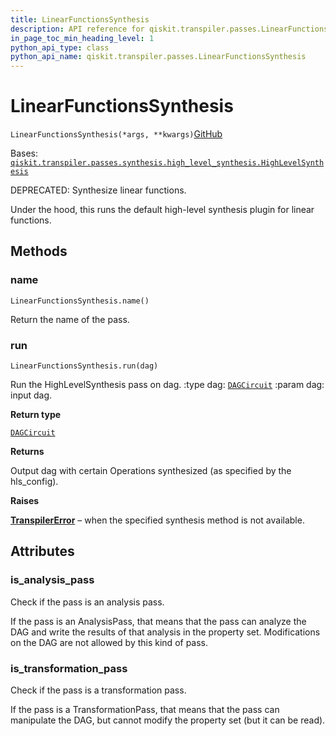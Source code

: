 ```yaml
---
title: LinearFunctionsSynthesis
description: API reference for qiskit.transpiler.passes.LinearFunctionsSynthesis
in_page_toc_min_heading_level: 1
python_api_type: class
python_api_name: qiskit.transpiler.passes.LinearFunctionsSynthesis
---
```


# LinearFunctionsSynthesis

<span id="qiskit.transpiler.passes.LinearFunctionsSynthesis" />

`LinearFunctionsSynthesis(*args, **kwargs)`[GitHub](https://github.com/qiskit/qiskit/tree/stable/0.41/qiskit/transpiler/passes/synthesis/linear_functions_synthesis.py "view source code")

Bases: [`qiskit.transpiler.passes.synthesis.high_level_synthesis.HighLevelSynthesis`](qiskit.transpiler.passes.HighLevelSynthesis "qiskit.transpiler.passes.synthesis.high_level_synthesis.HighLevelSynthesis")

DEPRECATED: Synthesize linear functions.

Under the hood, this runs the default high-level synthesis plugin for linear functions.

## Methods

### name

<span id="qiskit.transpiler.passes.LinearFunctionsSynthesis.name" />

`LinearFunctionsSynthesis.name()`

Return the name of the pass.

### run

<span id="qiskit.transpiler.passes.LinearFunctionsSynthesis.run" />

`LinearFunctionsSynthesis.run(dag)`

Run the HighLevelSynthesis pass on dag. :type dag: [`DAGCircuit`](qiskit.dagcircuit.DAGCircuit "qiskit.dagcircuit.dagcircuit.DAGCircuit") :param dag: input dag.

**Return type**

[`DAGCircuit`](qiskit.dagcircuit.DAGCircuit "qiskit.dagcircuit.dagcircuit.DAGCircuit")

**Returns**

Output dag with certain Operations synthesized (as specified by the hls\_config).

**Raises**

[**TranspilerError**](qiskit.transpiler.TranspilerError "qiskit.transpiler.TranspilerError") – when the specified synthesis method is not available.

## Attributes

<span id="qiskit.transpiler.passes.LinearFunctionsSynthesis.is_analysis_pass" />

### is\_analysis\_pass

Check if the pass is an analysis pass.

If the pass is an AnalysisPass, that means that the pass can analyze the DAG and write the results of that analysis in the property set. Modifications on the DAG are not allowed by this kind of pass.

<span id="qiskit.transpiler.passes.LinearFunctionsSynthesis.is_transformation_pass" />

### is\_transformation\_pass

Check if the pass is a transformation pass.

If the pass is a TransformationPass, that means that the pass can manipulate the DAG, but cannot modify the property set (but it can be read).

